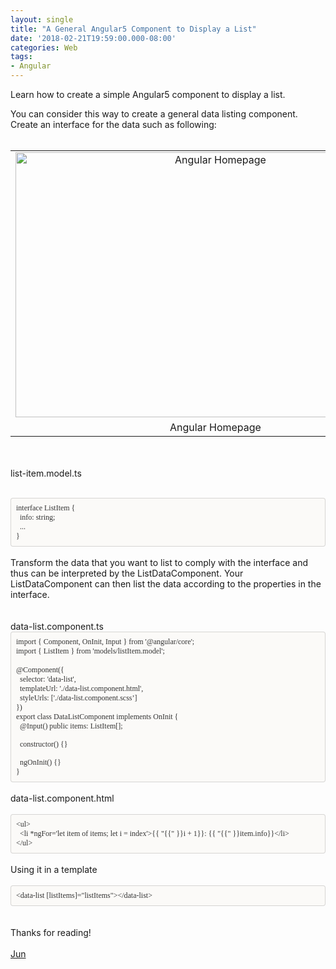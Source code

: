 ```yaml
---
layout: single
title: "A General Angular5 Component to Display a List"
date: '2018-02-21T19:59:00.000-08:00'
categories: Web
tags:
- Angular
---
```

Learn how to create a simple Angular5 component to display a list. 

You can consider this way to create a general data listing component. Create an interface for the data such as following:<br /><br /><table align="center" cellpadding="0" cellspacing="0" class="tr-caption-container" style="margin-left: auto; margin-right: auto; text-align: center;"><tbody><tr><td style="text-align: center;"><a href="https://4.bp.blogspot.com/-m8eTlFTDpI4/Wo6BV71VG_I/AAAAAAAAAiA/eVmQc5TRK5A46Sh7q_UUM5qYUGs_e7uogCLcBGAs/s1600/angular5-homepage.png" imageanchor="1" style="margin-left: auto; margin-right: auto;"><img alt="Angular Homepage" border="0" data-original-height="710" data-original-width="1067" height="424" src="https://4.bp.blogspot.com/-m8eTlFTDpI4/Wo6BV71VG_I/AAAAAAAAAiA/eVmQc5TRK5A46Sh7q_UUM5qYUGs_e7uogCLcBGAs/s640/angular5-homepage.png" title="Angular Homepage" width="640" /></a></td></tr><tr><td class="tr-caption" style="text-align: center;">Angular Homepage</td></tr></tbody></table><br /><br />list-item.model.ts<br /><!--?xml version="1.0" encoding="UTF-8"?-->  <br /><div style="-en-codeblock: true; background-color: #fbfaf8; border-bottom-left-radius: 4px; border-bottom-right-radius: 4px; border-top-left-radius: 4px; border-top-right-radius: 4px; border: 1px solid rgba(0, 0, 0, 0.14902); box-sizing: border-box; color: #333333; font-family: Monaco, Menlo, Consolas, 'Courier New', monospace; font-size: 12px; padding: 8px;"><div><span style="font-family: &quot;monaco&quot;;">interface ListItem {</span></div><div><span style="font-family: &quot;monaco&quot;;">&nbsp; info: string;</span></div><div><span style="font-family: &quot;monaco&quot;;">&nbsp; ...</span></div><div><span style="font-family: &quot;monaco&quot;;">}</span></div></div><br />Transform the data that you want to list to comply with the interface and thus can be interpreted by the ListDataComponent. Your ListDataComponent can then list the data according to the properties in the interface.<br /><div><!--?xml version="1.0" encoding="UTF-8"?-->  <br /><div><br />data-list.component.ts</div><div style="-en-codeblock: true; background-color: #fbfaf8; border-bottom-left-radius: 4px; border-bottom-right-radius: 4px; border-top-left-radius: 4px; border-top-right-radius: 4px; border: 1px solid rgba(0, 0, 0, 0.14902); box-sizing: border-box; color: #333333; font-family: Monaco, Menlo, Consolas, 'Courier New', monospace; font-size: 12px; padding: 8px;"><div><span style="font-family: &quot;monaco&quot;;">import { Component, OnInit, Input } from '@angular/core';</span></div><div><span style="font-family: &quot;monaco&quot;;">import { ListItem } from 'models/listItem.model';</span></div><div><span style="font-family: &quot;monaco&quot;;">&nbsp;&nbsp;&nbsp;&nbsp;</span></div><div><span style="font-family: &quot;monaco&quot;;">@Component({</span></div><div><span style="font-family: &quot;monaco&quot;;">&nbsp; selector: 'data-list',</span></div><div><span style="font-family: &quot;monaco&quot;;">&nbsp; templateUrl: './data-list.component.html',</span></div><div><span style="font-family: &quot;monaco&quot;;">&nbsp; styleUrls: ['./data-list.component.scss’]</span></div><div><span style="font-family: &quot;monaco&quot;;">})</span></div><div><span style="font-family: &quot;monaco&quot;;">export class DataListComponent implements OnInit {</span></div><div><span style="font-family: &quot;monaco&quot;;">&nbsp; @Input() public items: ListItem[];</span></div><div><br style="font-family: Monaco;" /></div><div><span style="font-family: &quot;monaco&quot;;">&nbsp; constructor() {</span><span style="font-family: &quot;monaco&quot;;">}</span></div><div><br style="font-family: Monaco;" /></div><div><span style="font-family: &quot;monaco&quot;;">&nbsp; ngOnInit() {</span><span style="font-family: &quot;monaco&quot;;">}</span></div><div><span style="font-family: &quot;monaco&quot;;">}</span></div></div></div><br />data-list.component.html<br /><!--?xml version="1.0" encoding="UTF-8"?-->  <br /><div style="-en-codeblock: true; background-color: #fbfaf8; border-bottom-left-radius: 4px; border-bottom-right-radius: 4px; border-top-left-radius: 4px; border-top-right-radius: 4px; border: 1px solid rgba(0, 0, 0, 0.14902); box-sizing: border-box; color: #333333; font-family: Monaco, Menlo, Consolas, 'Courier New', monospace; font-size: 12px; padding: 8px;"><div><span style="font-family: &quot;monaco&quot;;">&lt;ul&gt;</span></div><div><span style="font-family: &quot;monaco&quot;;">&nbsp;&nbsp;&lt;li *ngFor='let item of items; let i = index'&gt;{{ "{{" }}i + 1}}: {{ "{{" }}item.info}}&lt;/li&gt;</span></div><div><span style="font-family: &quot;monaco&quot;;">&lt;/ul&gt;</span></div></div><br />Using it in a template<br /><!--?xml version="1.0" encoding="UTF-8"?-->  <br /><div style="-en-codeblock: true; background-color: #fbfaf8; border-bottom-left-radius: 4px; border-bottom-right-radius: 4px; border-top-left-radius: 4px; border-top-right-radius: 4px; border: 1px solid rgba(0, 0, 0, 0.14902); box-sizing: border-box; color: #333333; font-family: Monaco, Menlo, Consolas, 'Courier New', monospace; font-size: 12px; padding: 8px;"><span style="font-family: &quot;monaco&quot;;">&lt;data-list [listItems]="listItems"&gt;&lt;/data-list&gt;</span></div><br /><br />Thanks for reading!<br /><br /><a href="http://www.language-diary.com/p/jun711-language-diary.html" target="_blank">Jun</a><br /><div><br /></div><br /><br />